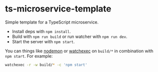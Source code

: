 # ts-microservice-template

Simple template for a TypeScript microservice.

- Install deps with `npm install`.
- Build with `npm run build` or run watcher with `npm run dev`.
- Start the server with `npm start`.

You can things like [nodemon](https://nodemon.io) or [watchexec](https://github.com/watchexec/watchexec) on `build/*` in combination with `npm start`. For example:

```sh
watchexec -r -w build/* -c 'npm start'
```
